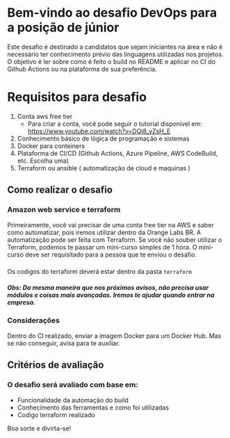 
# Bem-vindo ao desafio DevOps para a posição de júnior

Este desafio é destinado a candidatos que sejam iniciantes na área e não é necessário ter conhecimento prévio das linguagens utilizadas nos projetos. O objetivo é ler sobre como é feito o build no README e aplicar no CI do Github Actions ou na plataforma de sua preferência.

# Requisitos para desafio

1. Conta aws free tier
	* Para criar a conta, você pode seguir o tutorial disponível em: https://www.youtube.com/watch?v=DQj8_yZsH_E
2. Conhecimento básico de lógica de programação e sistemas
3. Docker para conteiners
4.  Plataforma de CI/CD (Github Actions, Azure Pipeline, AWS CodeBuild, etc. Escolha uma)
5. Terraform ou ansible ( automatização de cloud e maquinas )

## Como realizar o desafio

### Amazon web service e terraform
Primeiramente, você vai precisar de uma conta free tier na AWS e saber como automatizar, pois iremos utilizar dentro da Orange Labs BR. A automatização pode ser feita com Terraform. Se você não souber utilizar o Terraform, podemos te passar um mini-curso simples de 1 hora. O mini-curso deve ser requisitado para a pessoa que te enviou o desafio.
###
Os codigos do terraform deverá estar dentro da pasta `terraform`

##### Obs: Da mesma maneira que nos próximos avisos, não precisa usar módulos e coisas mais avançadas. Iremos te ajudar quando entrar na empresa.

### Considerações
Dentro do CI realizado, enviar a imagem Docker para um Docker Hub. Mas se não conseguir, avisa para te auxiliar.

## Critérios de avaliação

### O desafio será avaliado com base em:

* Funcionalidade da automação do build
* Conhecimento das ferramentas e como foi utilizadas
* Codigo terraform realizado 

Boa sorte e divirta-se!
